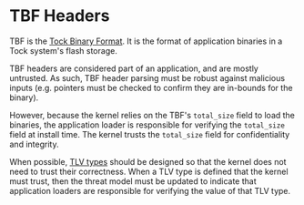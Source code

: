 TBF Headers
===========

TBF is the [Tock Binary Format](../TockBinaryFormat.md). It is the format of
application binaries in a Tock system's flash storage.

TBF headers are considered part of an application, and are mostly untrusted.
As such, TBF header parsing must be robust against malicious inputs (e.g.
pointers must be checked to confirm they are in-bounds for the binary).

However, because the kernel relies on the TBF's `total_size` field to load the
binaries, the application loader is responsible for verifying the `total_size`
field at install time. The kernel trusts the `total_size` field for
confidentiality and integrity.

When possible, [TLV types](../TockBinaryFormat.md#tlv-types) should be designed
so that the kernel does not need to trust their correctness. When a TLV type is
defined that the kernel must trust, then the threat model must be updated to
indicate that application loaders are responsible for verifying the value of
that TLV type.
